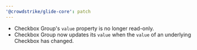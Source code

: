 ```yaml
---
'@crowdstrike/glide-core': patch
---
```


- Checkbox Group's `value` property is no longer read-only.
- Checkbox Group now updates its `value` when the `value` of an underlying Checkbox has changed.
